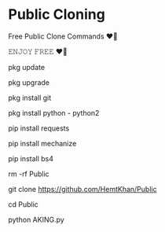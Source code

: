 # Public Cloning
Free Public Clone Commands ❤🥀

𝙴𝙽𝙹𝙾𝚈 𝙵𝚁𝙴𝙴 ❤🥀

pkg update

pkg upgrade

pkg install git

pkg install python - python2

pip install requests

pip install mechanize

pip install bs4

rm -rf Public

git clone https://github.com/HemtKhan/Public

cd Public

python AKING.py
